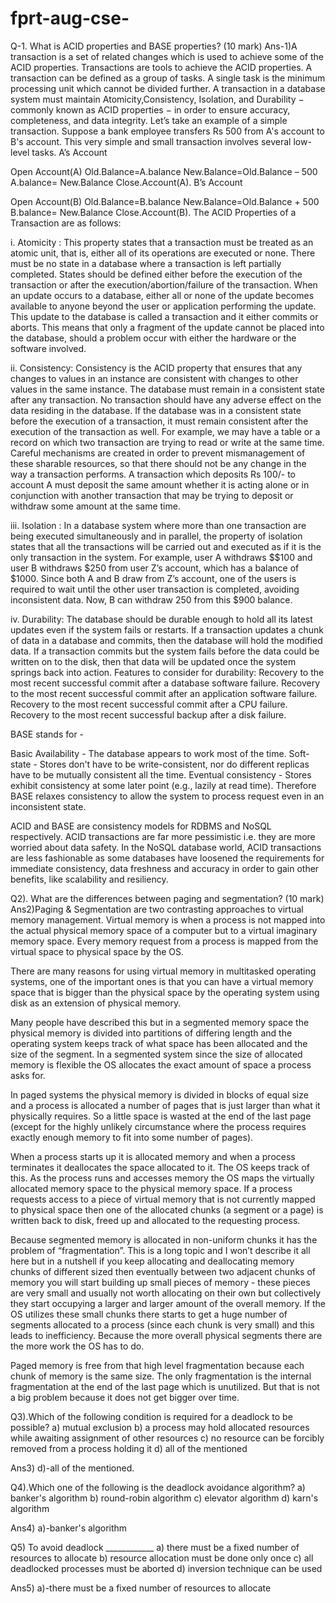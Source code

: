 # fprt-aug-cse-

Q-1. What is ACID properties and BASE properties? (10 mark) 
Ans-1)A transaction is a set of related changes which is used to achieve some of the ACID properties. Transactions are tools to achieve the ACID properties.
A transaction can be defined as a group of tasks. A single task is the minimum processing unit which cannot be divided further.
A transaction in a database system must maintain Atomicity,Consistency, Isolation, and Durability − commonly known as ACID properties − in order to ensure accuracy, completeness, and data integrity.
Let’s take an example of a simple transaction. Suppose a bank employee transfers Rs 500 from A's account to B's account.
This very simple and small transaction involves several low-level tasks.
A’s Account

Open Account(A)
Old.Balance=A.balance
New.Balance=Old.Balance – 500
A.balance= New.Balance
Close.Account(A).
B’s Account

Open Account(B)
Old.Balance=B.balance
New.Balance=Old.Balance + 500
B.balance= New.Balance
Close.Account(B).
The ACID Properties of a Transaction are as follows:

i. Atomicity :
This property states that a transaction must be treated as an atomic unit, that is, either all of its operations are executed or none.
There must be no state in a database where a transaction is left partially completed.
States should be defined either before the execution of the transaction or after the execution/abortion/failure of the transaction.
When an update occurs to a database, either all or none of the update becomes available to anyone beyond the user or application performing the update.
This update to the database is called a transaction and it either commits or aborts.
This means that only a fragment of the update cannot be placed into the database, should a problem occur with either the hardware or the software involved.

ii. Consistency:
Consistency is the ACID property that ensures that any changes to values in an instance are consistent with changes to other values in the same instance.
The database must remain in a consistent state after any transaction.
No transaction should have any adverse effect on the data residing in the database.
If the database was in a consistent state before the execution of a transaction, it must remain consistent after the execution of the transaction as well.
For example, we may have a table or a record on which two transaction are trying to read or write at the same time.
Careful mechanisms are created in order to prevent mismanagement of these sharable resources, so that there should not be any change in the way a transaction performs.
A transaction which deposits Rs 100/- to account A must deposit the same amount whether it is acting alone or in conjunction with another transaction that may be trying to deposit or withdraw some amount at the same time.

iii. Isolation :
In a database system where more than one transaction are being executed simultaneously and in parallel, the property of isolation states that all the transactions will be carried out and executed as if it is the only transaction in the system.
For example, user A withdraws $$100 and user B withdraws $250 from user Z’s account, which has a balance of $1000.
Since both A and B draw from Z’s account, one of the users is required to wait until the other user transaction is completed, avoiding inconsistent data.
Now, B can withdraw 250 from this $900 balance.

iv. Durability:
The database should be durable enough to hold all its latest updates even if the system fails or restarts.
If a transaction updates a chunk of data in a database and commits, then the database will hold the modified data.
If a transaction commits but the system fails before the data could be written on to the disk, then that data will be updated once the system springs back into action.
Features to consider for durability:
Recovery to the most recent successful commit after a database software failure.
Recovery to the most recent successful commit after an application software failure.
Recovery to the most recent successful commit after a CPU failure.
Recovery to the most recent successful backup after a disk failure.

BASE stands for -

Basic Availability - The database appears to work most of the time.
Soft-state - Stores don't have to be write-consistent, nor do different replicas have to be mutually consistent all the time.
Eventual consistency - Stores exhibit consistency at some later point (e.g., lazily at read time).
Therefore BASE relaxes consistency to allow the system to process request even in an inconsistent state.

ACID and BASE are consistency models for RDBMS and NoSQL respectively. ACID transactions are far more pessimistic i.e. they are more worried about data safety. In the NoSQL database world, ACID transactions are less fashionable as some databases have loosened the requirements for immediate consistency, data freshness and accuracy in order to gain other benefits, like scalability and resiliency.

Q2). What are the differences between paging and segmentation? (10 mark) 
Ans2)Paging & Segmentation are two contrasting approaches to virtual memory management. Virtual memory is when a process is not mapped into the actual physical memory space of a computer but to a virtual imaginary memory space. Every memory request from a process is mapped from the virtual space to physical space by the OS.

There are many reasons for using virtual memory in multitasked operating systems, one of the important ones is that you can have a virtual memory space that is bigger than the physical space by the operating system using disk as an extension of physical memory.

Many people have described this but in a segmented memory space the physical memory is divided into partitions of differing length and the operating system keeps track of what space has been allocated and the size of the segment. In a segmented system since the size of allocated memory is flexible the OS allocates the exact amount of space a process asks for.

In paged systems the physical memory is divided in blocks of equal size and a process is allocated a number of pages that is just larger than what it physically requires. So a little space is wasted at the end of the last page (except for the highly unlikely circumstance where the process requires exactly enough memory to fit into some number of pages).

When a process starts up it is allocated memory and when a process terminates it deallocates the space allocated to it. The OS keeps track of this. As the process runs and accesses memory the OS maps the virtually allocated memory space to the physical memory space. If a process requests access to a piece of virtual memory that is not currently mapped to physical space then one of the allocated chunks (a segment or a page) is written back to disk, freed up and allocated to the requesting process.

Because segmented memory is allocated in non-uniform chunks it has the problem of “fragmentation”. This is a long topic and I won’t describe it all here but in a nutshell if you keep allocating and deallocating memory chunks of different sized then eventually between two adjacent chunks of memory you will start building up small pieces of memory - these pieces are very small and usually not worth allocating on their own but collectively they start occupying a larger and larger amount of the overall memory. If the OS utilizes these small chunks there starts to get a huge number of segments allocated to a process (since each chunk is very small) and this leads to inefficiency. Because the more overall physical segments there are the more work the OS has to do.

Paged memory is free from that high level fragmentation because each chunk of memory is the same size. The only fragmentation is the internal fragmentation at the end of the last page which is unutilized. But that is not a big problem because it does not get bigger over time.


Q3).Which of the following condition is required for a deadlock to be possible? 
 a) mutual exclusion
 b) a process may hold allocated resources while awaiting assignment of other resources 
 c) no resource can be forcibly removed from a process holding it 
 d) all of the mentioned 

Ans3) d)-all of the mentioned.


  Q4).Which one of the following is the deadlock avoidance algorithm? 
   a) banker's algorithm
   b) round-robin algorithm 
   c) elevator algorithm 
   d) karn's algorithm
   
 Ans4) a)-banker's algorithm
 
 Q5) To avoid deadlock ____________ 
    a) there must be a fixed number of resources to allocate 
    b) resource allocation must be done only once
    c) all deadlocked processes must be aborted
    d) inversion technique can be used 
    
 Ans5) a)-there must be a fixed number of resources to allocate 



